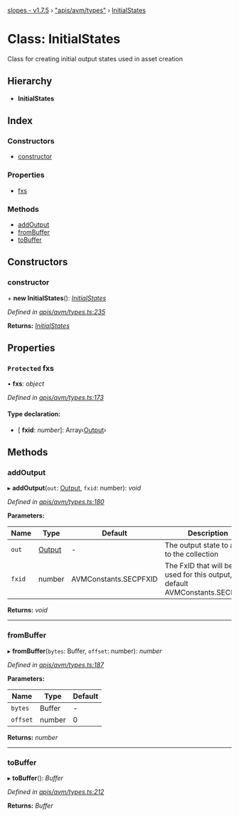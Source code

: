 [slopes - v1.7.5](../README.md) › ["apis/avm/types"](../modules/_apis_avm_types_.md) › [InitialStates](_apis_avm_types_.initialstates.md)

# Class: InitialStates

Class for creating initial output states used in asset creation

## Hierarchy

* **InitialStates**

## Index

### Constructors

* [constructor](_apis_avm_types_.initialstates.md#constructor)

### Properties

* [fxs](_apis_avm_types_.initialstates.md#protected-fxs)

### Methods

* [addOutput](_apis_avm_types_.initialstates.md#addoutput)
* [fromBuffer](_apis_avm_types_.initialstates.md#frombuffer)
* [toBuffer](_apis_avm_types_.initialstates.md#tobuffer)

## Constructors

###  constructor

\+ **new InitialStates**(): *[InitialStates](_apis_avm_types_.initialstates.md)*

*Defined in [apis/avm/types.ts:235](https://github.com/ava-labs/slopes/blob/be20cee/src/apis/avm/types.ts#L235)*

**Returns:** *[InitialStates](_apis_avm_types_.initialstates.md)*

## Properties

### `Protected` fxs

• **fxs**: *object*

*Defined in [apis/avm/types.ts:173](https://github.com/ava-labs/slopes/blob/be20cee/src/apis/avm/types.ts#L173)*

#### Type declaration:

* \[ **fxid**: *number*\]: Array‹[Output](_apis_avm_outputs_.output.md)›

## Methods

###  addOutput

▸ **addOutput**(`out`: [Output](_apis_avm_outputs_.output.md), `fxid`: number): *void*

*Defined in [apis/avm/types.ts:180](https://github.com/ava-labs/slopes/blob/be20cee/src/apis/avm/types.ts#L180)*

**Parameters:**

Name | Type | Default | Description |
------ | ------ | ------ | ------ |
`out` | [Output](_apis_avm_outputs_.output.md) | - | The output state to add to the collection |
`fxid` | number |  AVMConstants.SECPFXID | The FxID that will be used for this output, default AVMConstants.SECPFXID  |

**Returns:** *void*

___

###  fromBuffer

▸ **fromBuffer**(`bytes`: Buffer, `offset`: number): *number*

*Defined in [apis/avm/types.ts:187](https://github.com/ava-labs/slopes/blob/be20cee/src/apis/avm/types.ts#L187)*

**Parameters:**

Name | Type | Default |
------ | ------ | ------ |
`bytes` | Buffer | - |
`offset` | number | 0 |

**Returns:** *number*

___

###  toBuffer

▸ **toBuffer**(): *Buffer*

*Defined in [apis/avm/types.ts:212](https://github.com/ava-labs/slopes/blob/be20cee/src/apis/avm/types.ts#L212)*

**Returns:** *Buffer*
